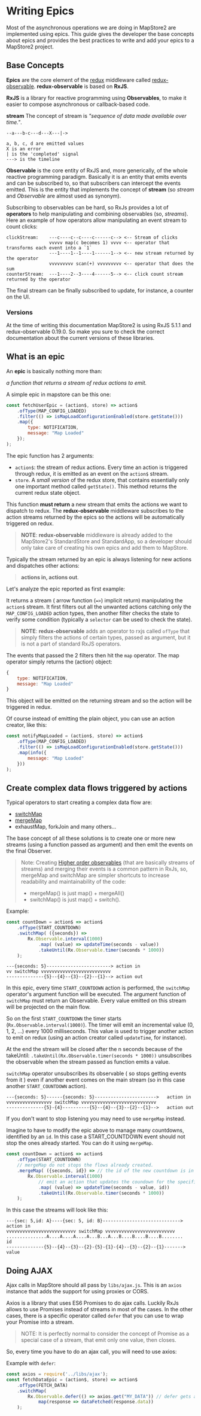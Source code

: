 # Writing Epics

Most of the asynchronous operations we are doing in MapStore2 are implemented using epics. This guide gives the developer the base concepts about epics and provides the best practices to write and add your epics to a MapStore2 project.

## Base Concepts

**Epics** are the core element of the [redux](https://github.com/reduxjs/redux) middleware called [redux-observable](https://redux-observable.js.org/). **redux-observable** is based on **RxJS**.

**RxJS** is a library for reactive programming using **Observables**, to make it easier to compose asynchronous or callback-based code.

**stream** The concept of stream is *"sequence of data made available over time."*.

```text
--a---b-c---d---X---|->

a, b, c, d are emitted values
X is an error
| is the 'completed' signal
---> is the timeline

```

**Observable** is the core entity of RxJS and, more generically, of the whole reactive programming paradigm. Basically it is an entity that emits events and can be subscribed to, so that subscribers can intercept the events emitted. This is the entity that implements the concept of **stream** (so *stream* and *Observable* are almost used as synonym).

Subscribing to observables can be hard, so RxJs provides a lot of **operators** to help manipulating and combining observables (so, *streams*).
Here an example of how operators allow manipulating an event stream to count clicks:

```text
clickStream:    ---c----c--c----c------c--> <-- Stream of clicks
                vvvvv map(c becomes 1) vvvv <-- operator that transforms each event into a `1`
                ---1----1--1----1------1--> <-- new stream returned by the operator
                vvvvvvvvv scan(+) vvvvvvvvv <-- operator that does the sum
counterStream:  ---1----2--3----4------5--> <-- click count stream returned by the operator
```

The final stream can be finally subscribed to update, for instance, a counter on the UI.

### Versions

At the time of writing this documentation MapStore2 is using RxJS 5.1.1 and redux-observable 0.19.0.
So make you sure to check the correct documentation about the current versions of these libraries.

## What is an epic

An **epic** is basically nothing more than:

 *a function that returns a stream of redux actions to emit.*

A simple epic in mapstore can be this one:

```javascript
const fetchUserEpic = (action$, store) => action$
    .ofType(MAP_CONFIG_LOADED)
    .filter(() => isMapLoadConfigurationEnabled(store.getState()))
    .map({
        type: NOTIFICATION,
        message: "Map Loaded"
    });
);
```

The epic function has 2 arguments:

- `action$`: the stream of redux actions. Every time an action is triggered through redux, it is emitted as an event on the `action$` stream.
- `store`. A *small version* of the redux store, that contains essentially only one important method called `getState()`. This method returns the current redux state object.

This function **must return** a new stream that emits the actions we want to dispatch to redux. The **redux-observable** middleware subscribes to the action streams returned by the epics so the actions will be automatically triggered on redux.

> **NOTE**: **redux-observable** middleware is already added to the MapStore2's StandardStore and StandardApp, so a developer should only take care of creating his own epics and add them to MapStore.

Typically the stream returned by an epic is always listening for new actions and dispatches other actions:

> **actions in, actions out**.

Let's analyze the epic reported as first example:

It returns a stream ( arrow function (`=>`) implicit return) manipulating the `action$` stream. It first filters out all the unwanted actions catching only the `MAP_CONFIG_LOADED` action types, then another filter checks the state to verify some condition (typically a `selector` can be used to check the state).

> **NOTE**: **redux-observable** adds an operator to rxjs called `ofType` that simply filters the actions of certain types, passed as argument, but it is not a part of standard RxJS operators.

The events that passed the 2 filters then hit the `map` operator. The map operator simply returns the (action) object:

```javascript
{
    type: NOTIFICATION,
    message: "Map Loaded"
}
```

This object will be emitted on the returning stream and so the action will be triggered in redux.

Of course instead of emitting the plain object, you can use an action creator, like this:

```javascript
const notifyMapLoaded = (action$, store) => action$
    .ofType(MAP_CONFIG_LOADED)
    .filter(() => isMapLoadConfigurationEnabled(store.getState()))
    .map(info({
        message: "Map Loaded"
    }))
);
```

## Create complex data flows triggered by actions

Typical operators to start creating a complex data flow are:

- [switchMap](http://reactivex.io/rxjs/class/es6/Observable.js~Observable.html#instance-method-switchMap)
- [mergeMap](http://reactivex.io/rxjs/class/es6/Observable.js~Observable.html#instance-method-mergeMap)
- exhaustMap, forkJoin and many others...

The base concept of all these solutions is to create one or more new streams (using a function passed as argument) and then emit the events on the final Observer.

> Note: Creating [Higher order observables](https://gianttoast.gitbooks.io/rxjs-observables/content/higher-order-observables.html) (that are basically streams of streams) and merging their events is a common pattern in RxJs, so, mergeMap and switchMap are simpler shortcuts to increase readability and maintainability of the code:
>
> - mergeMap() is just map() + mergeAll()
> - switchMap() is just map() + switch().

Example:

```javascript
const countDown = action$ => action$
    .ofType(START_COUNTDOWN)
    .switchMap( ({seconds}) =>
        Rx.Observable.interval(1000)
            .map( (value) => updateTime(seconds - value))
            .takeUntil(Rx.Observable.timer(seconds * 1000))
    );
```

```text
---{seconds: 5}------------------------> action in
vv switchMap vvvvvvvvvvvvvvvvvvvvvvvvvv
--------------{5}--{4}--{3}--{2}--{1}--> action out
```

In this epic, every time `START_COUNTDOWN` action is performed, the `switchMap` operator's argument function will be executed. The argument function of `switchMap` must return an Observable. Every value emitted on this stream will be projected on the main flow.

So on the first `START_COUNTDOWN` the timer starts (`Rx.Observable.interval(1000)`). The timer will emit an incremental value (0, 1, 2, ...) every 1000 milliseconds. This value is used to trigger another action to emit on redux (using an action creator called `updateTime`, for instance).

At the end the stream will be closed after the n seconds because of the takeUntil:
`.takeUntil(Rx.Observable.timer(seconds * 1000))` unsubscribes the observable when the stream passed as function emits a value.

`switchMap` operator unsubscribes its observable ( so stops getting events from it ) even if another event comes on the main stream (so in this case another `START_COUNTDOWN` action).

```text
---{seconds: 5}------{seconds: 5}----------------------->   action in
vvvvvvvvvvvvvvvvv switchMap vvvvvvvvvvvvvvvvvvvvvvvvvvvv
--------------{5}-{4}----------{5}--{4}--{3}--{2}--{1}-->   action out
```

If you don't want to stop listening you may need to use `mergeMap` instead.

Imagine to have to modify the epic above to manage many countdowns, identified by an `id`. In this case a START_COUNTDOWN event should not stop the ones already started. You can do it using `mergeMap`.

```javascript
const countDown = action$ => action$
    .ofType(START_COUNTDOWN)
    // mergeMap do not stops the flows already created.
    .mergeMap( ({seconds, id}) => // the id of the new countdown is in the action
        Rx.Observable.interval(1000)
            // emit an action that updates the coundown for the specific id
            .map( (value) => updateTime(seconds - value, id))
            .takeUntil(Rx.Observable.timer(seconds * 1000))
    );
```

In this case the streams will look like this:

```text
---{sec: 5,id: A}----{sec: 5, id: B}----------------------------->   action in
vvvvvvvvvvvvvvvvvvvvvvvvvv switchMap vvvvvvvvvvvvvvvvvvvvvvvvvv
...............A....A....A....A...B...A...B....B....B....B........    id
--------------{5}--{4}--{3}--{2}-{5}-{1}-{4}--{3}--{2}--{1}------->   value

```

## Doing AJAX

Ajax calls in MapStore should all pass by `libs/ajax.js`. This is an `axios` instance that adds the support for using proxies or CORS.

Axios is a library that uses ES6 Promises to do ajax calls. Luckily RxJs allows to use Promises instead of streams in most of the cases. In the other cases, there is a specific operator called `defer` that you can use to wrap your Promise into a stream.

> NOTE: It is perfectly normal to consider the concept of Promise as a special case of a stream, that emit only one value, then closes.

So, every time you have to do an ajax call, you will need to use axios:

Example with `defer`:

```javascript
const axios = require('../libs/ajax');
const fetchDataEpic = (action$, store) => action$
    .ofType(FETCH_DATA)
    .switchMap(
        Rx.Observable.defer(() => axios.get("MY_DATA")) // defer gets a function
            map(response => dataFetched(response.data))
    );
```
